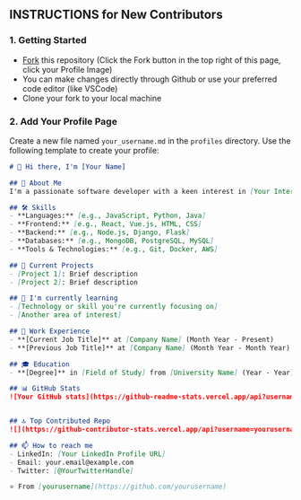 ## INSTRUCTIONS for New Contributors

### 1. Getting Started

- [Fork](https://github.com/MAVRICK-1/First-pr/fork) this repository (Click the Fork button in the top right of this page, click your Profile Image)
- You can make changes directly through Github or use your preferred code editor (like VSCode)
- Clone your fork to your local machine

### 2. Add Your Profile Page

Create a new file named `your_username.md` in the `profiles` directory. Use the following template to create your profile:

```markdown
# 👋 Hi there, I'm [Your Name]

## 🚀 About Me
I'm a passionate software developer with a keen interest in [Your Interests, e.g., web development, machine learning, etc.]. I love turning ideas into reality through code and am always eager to learn new technologies.

## 🛠 Skills
- **Languages:** [e.g., JavaScript, Python, Java]
- **Frontend:** [e.g., React, Vue.js, HTML, CSS]
- **Backend:** [e.g., Node.js, Django, Flask]
- **Databases:** [e.g., MongoDB, PostgreSQL, MySQL]
- **Tools & Technologies:** [e.g., Git, Docker, AWS]

## 🔭 Current Projects
- [Project 1]: Brief description
- [Project 2]: Brief description

## 🌱 I'm currently learning
- [Technology or skill you're currently focusing on]
- [Another area of interest]

## 💼 Work Experience
- **[Current Job Title]** at [Company Name] (Month Year - Present)
- **[Previous Job Title]** at [Company Name] (Month Year - Month Year)

## 🎓 Education
- **[Degree]** in [Field of Study] from [University Name] (Year - Year)

## 📊 GitHub Stats
![Your GitHub stats](https://github-readme-stats.vercel.app/api?username=yourusername&show_icons=true&theme=radical)


## 🔝 Top Contributed Repo
![](https://github-contributor-stats.vercel.app/api?username=yourusername&limit=5&theme=dark&combine_all_yearly_contributions=true)

## 📫 How to reach me
- LinkedIn: [Your LinkedIn Profile URL]
- Email: your.email@example.com
- Twitter: [@YourTwitterHandle]

⭐️ From [yourusername](https://github.com/yourusername)
```
